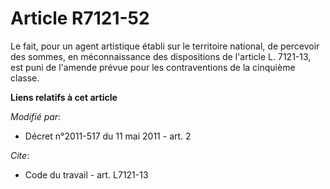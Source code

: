 # Article R7121-52

Le fait, pour un agent artistique établi sur le territoire national, de percevoir des sommes, en méconnaissance des
dispositions de l'article L. 7121-13, est puni de l'amende prévue pour les contraventions de la cinquième classe.

**Liens relatifs à cet article**

_Modifié par_:

  - Décret n°2011-517 du 11 mai 2011 - art. 2

_Cite_:

  - Code du travail - art. L7121-13
